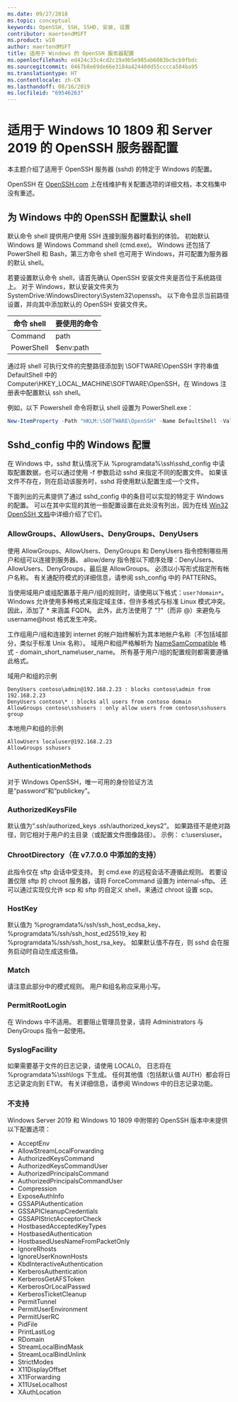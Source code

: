 ```yaml
---
ms.date: 09/27/2018
ms.topic: conceptual
keywords: OpenSSH, SSH, SSHD, 安装, 设置
contributor: maertendMSFT
ms.product: w10
author: maertendMSFT
title: 适用于 Windows 的 OpenSSH 服务器配置
ms.openlocfilehash: ed424c33c4cd2c19a9b5e985ab6083bcbcb9fbdc
ms.sourcegitcommit: 0467b8e69de66e3184a42440dd55cccca584ba95
ms.translationtype: HT
ms.contentlocale: zh-CN
ms.lasthandoff: 08/16/2019
ms.locfileid: "69546263"
---
```

# <a name="openssh-server-configuration-for-windows-10-1809-and-server-2019"></a>适用于 Windows 10 1809 和 Server 2019 的 OpenSSH 服务器配置

本主题介绍了适用于 OpenSSH 服务器 (sshd) 的特定于 Windows 的配置。 

OpenSSH 在 [OpenSSH.com](https://www.openssh.com/manual.html) 上在线维护有关配置选项的详细文档，本文档集中没有重述。 

## <a name="configuring-the-default-shell-for-openssh-in-windows"></a>为 Windows 中的 OpenSSH 配置默认 shell

默认命令 shell 提供用户使用 SSH 连接到服务器时看到的体验。 初始默认 Windows 是 Windows Command shell (cmd.exe)。 Windows 还包括了 PowerShell 和 Bash，第三方命令 shell 也可用于 Windows，并可配置为服务器的默认 shell。

若要设置默认命令 shell，请首先确认 OpenSSH 安装文件夹是否位于系统路径上。 对于 Windows，默认安装文件夹为 SystemDrive:WindowsDirectory\System32\openssh。 以下命令显示当前路径设置，并向其中添加默认的 OpenSSH 安装文件夹。 

命令 shell | 要使用的命令
------------- | -------------- 
Command | path
PowerShell | $env:path

通过将 shell 可执行文件的完整路径添加到 \SOFTWARE\OpenSSH 字符串值 DefaultShell 中的 Computer\HKEY_LOCAL_MACHINE\SOFTWARE\OpenSSH，在 Windows 注册表中配置默认 ssh shell。 

例如，以下 Powershell 命令将默认 shell 设置为 PowerShell.exe：

```powershell
New-ItemProperty -Path "HKLM:\SOFTWARE\OpenSSH" -Name DefaultShell -Value "C:\Windows\System32\WindowsPowerShell\v1.0\powershell.exe" -PropertyType String -Force
```

## <a name="windows-configurations-in-sshd_config"></a>Sshd_config 中的 Windows 配置 

在 Windows 中，sshd 默认情况下从 %programdata%\ssh\sshd_config 中读取配置数据，也可以通过使用 -f 参数启动 sshd 来指定不同的配置文件。
如果该文件不存在，则在启动该服务时，sshd 将使用默认配置生成一个文件。

下面列出的元素提供了通过 sshd_config 中的条目可以实现的特定于 Windows 的配置。 可以在其中实现的其他一些配置设置在此处没有列出，因为在线 [Win32 OpenSSH 文档](https://github.com/powershell/win32-openssh/wiki)中详细介绍了它们。 


### <a name="allowgroups-allowusers-denygroups-denyusers"></a>AllowGroups、AllowUsers、DenyGroups、DenyUsers 

使用 AllowGroups、AllowUsers、DenyGroups 和 DenyUsers 指令控制哪些用户和组可以连接到服务器。 allow/deny 指令按以下顺序处理：DenyUsers、AllowUsers、DenyGroups，最后是 AllowGroups。 必须以小写形式指定所有帐户名称。 有关通配符模式的详细信息，请参阅 ssh_config 中的 PATTERNS。

当使用域用户或组配置基于用户/组的规则时，请使用以下格式：``` user?domain* ```。
Windows 允许使用多种格式来指定域主体，但许多格式与标准 Linux 模式冲突。 因此，添加了 * 来涵盖 FQDN。 此外，此方法使用了 "?"（而非 @）来避免与 username@host 格式发生冲突。 

工作组用户/组和连接到 internet 的帐户始终解析为其本地帐户名称（不包括域部分，类似于标准 Unix 名称）。 域用户和组严格解析为 [NameSamCompatible](https://docs.microsoft.com/windows/desktop/api/secext/ne-secext-extended_name_format) 格式 - domain_short_name\user_name。 所有基于用户/组的配置规则都需要遵循此格式。

域用户和组的示例 

```
DenyUsers contoso\admin@192.168.2.23 : blocks contoso\admin from 192.168.2.23
DenyUsers contoso\* : blocks all users from contoso domain
AllowGroups contoso\sshusers : only allow users from contoso\sshusers group
```

本地用户和组的示例 

```
AllowUsers localuser@192.168.2.23
AllowGroups sshusers
```

### <a name="authenticationmethods"></a>AuthenticationMethods 

对于 Windows OpenSSH，唯一可用的身份验证方法是“password”和“publickey”。

### <a name="authorizedkeysfile"></a>AuthorizedKeysFile 

默认值为“.ssh/authorized_keys .ssh/authorized_keys2”。 如果路径不是绝对路径，则它相对于用户的主目录（或配置文件图像路径）。 示例： c:\users\user。

### <a name="chrootdirectory-support-added-in-v7700"></a>ChrootDirectory（在 v7.7.0.0 中添加的支持）

此指令仅在 sftp 会话中受支持。 到 cmd.exe 的远程会话不遵循此规则。 若要设置仅限 sftp 的 chroot 服务器，请将 ForceCommand 设置为 internal-sftp。 还可以通过实现仅允许 scp 和 sftp 的自定义 shell，来通过 chroot 设置 scp。

### <a name="hostkey"></a>HostKey

默认值为 %programdata%/ssh/ssh_host_ecdsa_key、%programdata%/ssh/ssh_host_ed25519_key 和 %programdata%/ssh/ssh_host_rsa_key。 如果默认值不存在，则 sshd 会在服务启动时自动生成这些值。

### <a name="match"></a>Match

请注意此部分中的模式规则。 用户和组名称应采用小写。

### <a name="permitrootlogin"></a>PermitRootLogin

在 Windows 中不适用。 若要阻止管理员登录，请将 Administrators 与 DenyGroups 指令一起使用。

### <a name="syslogfacility"></a>SyslogFacility

如果需要基于文件的日志记录，请使用 LOCAL0。 日志将在 %programdata%\ssh\logs 下生成。
任何其他值（包括默认值 AUTH）都会将日志记录定向到 ETW。 有关详细信息，请参阅 Windows 中的日志记录功能。

### <a name="not-supported"></a>不支持 

Windows Server 2019 和 Windows 10 1809 中附带的 OpenSSH 版本中未提供以下配置选项：

* AcceptEnv
* AllowStreamLocalForwarding
* AuthorizedKeysCommand
* AuthorizedKeysCommandUser
* AuthorizedPrincipalsCommand
* AuthorizedPrincipalsCommandUser
* Compression
* ExposeAuthInfo
* GSSAPIAuthentication
* GSSAPICleanupCredentials
* GSSAPIStrictAcceptorCheck
* HostbasedAcceptedKeyTypes
* HostbasedAuthentication
* HostbasedUsesNameFromPacketOnly
* IgnoreRhosts
* IgnoreUserKnownHosts
* KbdInteractiveAuthentication
* KerberosAuthentication
* KerberosGetAFSToken
* KerberosOrLocalPasswd
* KerberosTicketCleanup
* PermitTunnel
* PermitUserEnvironment
* PermitUserRC
* PidFile
* PrintLastLog
* RDomain
* StreamLocalBindMask
* StreamLocalBindUnlink
* StrictModes
* X11DisplayOffset
* X11Forwarding
* X11UseLocalhost
* XAuthLocation

